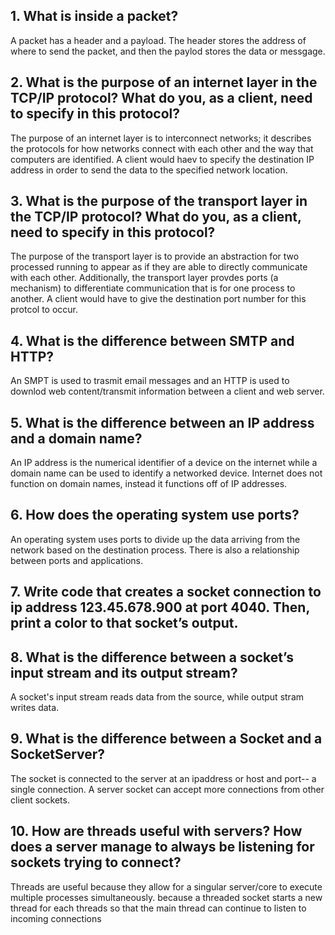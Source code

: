 ## 1. What is inside a packet?
A packet has a header and a payload. The header stores the address of where to send the packet, and then the paylod stores the data or messgage. 

## 2. What is the purpose of an internet layer in the TCP/IP protocol? What do you, as a client, need to specify in this protocol?
The purpose of an internet layer is to interconnect networks; it describes the protocols for how networks connect with each other and the way that computers are identified. A client would haev to specify the destination IP address in order to send the data to the specified network location. 


## 3. What is the purpose of the transport layer in the TCP/IP protocol? What do you, as a client, need to specify in this protocol?
The purpose of the transport layer is to provide an abstraction for two processed running to appear as if they are able to directly communicate with each other. Additionally, the transport layer provdes ports (a mechanism) to differentiate communication that is for one process to another. A client would have to give the destination port number for this protcol to occur. 


## 4. What is the difference between SMTP and HTTP?
An SMPT is used to trasmit email messages and an HTTP is used to downlod web content/transmit information between a client and web server. 


## 5. What is the difference between an IP address and a domain name?
An IP address is the numerical identifier of a device on the internet while a domain name can be used to identify a networked device. Internet does not function on domain names, instead it functions off of IP addresses. 


## 6. How does the operating system use ports?
An operating system uses ports to divide up the data arriving from the network based on the destination process. There is also a relationship between ports and applications. 


## 7. Write code that creates a socket connection to ip address 123.45.678.900 at port 4040. Then, print a color to that socket’s output.



## 8. What is the difference between a socket’s input stream and its output stream?
A socket's input stream reads data from the source, while output stram writes data. 


## 9. What is the difference between a Socket and a SocketServer?
The socket is connected to the server at an ipaddress or host and port-- a single connection. A server socket can accept more connections from other client sockets. 


## 10. How are threads useful with servers? How does a server manage to always be listening for sockets trying to connect?
Threads are useful because they allow for a singular server/core to execute multiple processes simultaneously. 
because a threaded socket starts a new thread for each threads so that the main thread can continue to listen to incoming connections 


